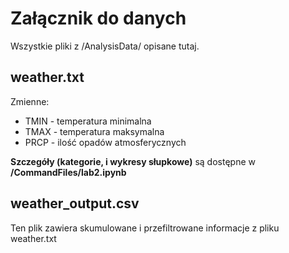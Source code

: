 # Załącznik do danych
Wszystkie pliki z /AnalysisData/ opisane tutaj.

## weather.txt
Zmienne:
- TMIN - temperatura minimalna
- TMAX - temperatura maksymalna
- PRCP - ilość opadów atmosferycznych

**Szczegóły (kategorie, i wykresy słupkowe)** są dostępne w **/CommandFiles/lab2.ipynb**

## weather_output.csv
Ten plik zawiera skumulowane i przefiltrowane informacje z pliku weather.txt
